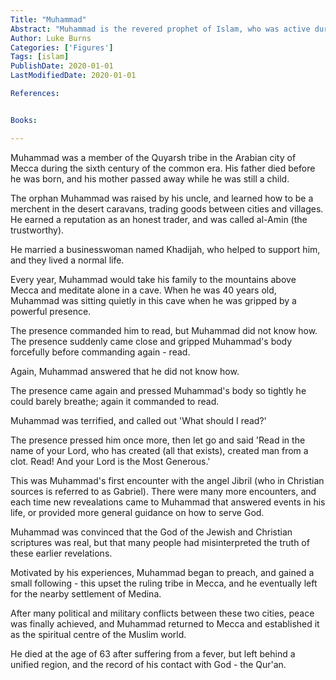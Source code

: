 ```yaml
---
Title: "Muhammad"
Abstract: "Muhammad is the revered prophet of Islam, who was active during the 6th Century in Arabia."
Author: Luke Burns
Categories: ['Figures']
Tags: [islam]
PublishDate: 2020-01-01
LastModifiedDate: 2020-01-01

References:


Books:

---
```

Muhammad was a member of the Quyarsh tribe in the Arabian city of Mecca during the sixth century of the common era. His father died before he was born, and his mother passed away while he was still a child.

The orphan Muhammad was raised by his uncle, and learned how to be a merchent in the desert caravans, trading goods between cities and villages. He earned a reputation as an honest trader, and was called al-Amin (the trustworthy).

He married a businesswoman named Khadijah, who helped to support him, and they lived a normal life.

Every year, Muhammad would take his family to the mountains above Mecca and meditate alone in a cave. When he was 40 years old, Muhammad was sitting quietly in this cave when he was gripped by a powerful presence. 

The presence commanded him to read, but Muhammad did not know how. The presence suddenly came close and gripped Muhammad's body forcefully before commanding again - read.

Again, Muhammad answered that he did not know how. 

The presence came again and pressed Muhammad's body so tightly he could barely breathe; again it commanded to read.

Muhammad was terrified, and called out 'What should I read?'

The presence pressed him once more, then let go and said 'Read in the name of your Lord, who has created (all that exists), created man from a clot. Read! And your Lord is the Most Generous.'

This was Muhammad's first encounter with the angel Jibril (who in Christian sources is referred to as Gabriel). There were many more encounters, and each time new revealations came to Muhammad that answered events in his life, or provided more general guidance on how to serve God.

Muhammad was convinced that the God of the Jewish and Christian scriptures was real, but that many people had misinterpreted the truth of these earlier revelations.

Motivated by his experiences, Muhammad began to preach, and gained a small following - this upset the ruling tribe in Mecca, and he eventually left for the nearby settlement of Medina.

After many political and military conflicts between these two cities, peace was finally achieved, and Muhammad returned to Mecca and established it as the spiritual centre of the Muslim world.

He died at the age of 63 after suffering from a fever, but left behind a unified region, and the record of his contact with God - the Qur'an.